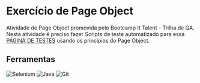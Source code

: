 # Exercício de Page Object

Atividade de Page Object promovida pelo Bootcamp
It Talent - Trilha de  QA. Nesta atividade é preciso fazer
Scripts de teste automatizado para essa 
[PÁGINA DE TESTES](https://the-internet.herokuapp.com/login)
usando os princípios do Page Object.

## Ferramentas

![Selenium](https://img.shields.io/badge/-selenium-%43B02A?style=for-the-badge&logo=selenium&logoColor=white)
![Java](https://img.shields.io/badge/java-%23ED8B00.svg?style=for-the-badge&logo=openjdk&logoColor=white)
![Git](https://img.shields.io/badge/GIT-E44C30?style=for-the-badge&logo=git&logoColor=white)

